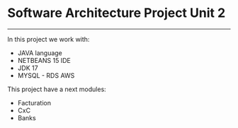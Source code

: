 # Software Architecture Project Unit 2
___
In this project we work with: 
* JAVA language
* NETBEANS 15 IDE
* JDK 17 
* MYSQL - RDS AWS

This project have a next modules:
* Facturation 
* CxC
* Banks
